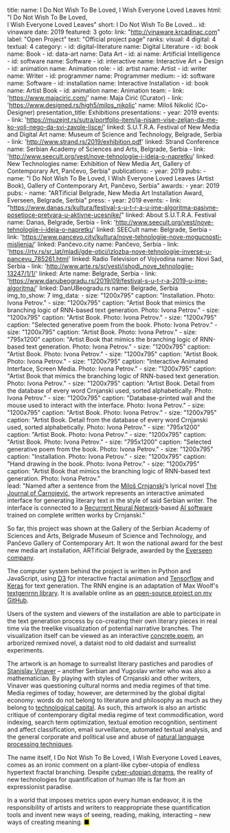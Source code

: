 title: 
    name: I Do Not Wish To Be Loved, I Wish Everyone Loved Leaves
    html: "I Do Not Wish To Be Loved,<br>I Wish Everyone Loved Leaves"
    short: I Do Not Wish To Be Loved…
id: vinaware
date: 2019
featured: 3
goto:
    link: "http://vinaware.krcadinac.com"
    label: "Open Project"
    text: "Official project page"
ranks:
    visual: 4
    digital: 4
    textual: 4
category: 
    - id: digital-literature
      name: Digital Literature
    - id: book
      name: Book
    - id: data-art
      name: Data Art
    - id: ai
      name: Artificial Intelligence
    - id: software
      name: Software
    - id: interactive
      name: Interactive Art + Design
    - id: animation
      name: Animation
role:
    - id: artist
      name: Artist
    - id: writer
      name: Writer
    - id: programmer
      name: Programmer
medium:
    - id: software
      name: Software
    - id: installation
      name: Interactive Installation
    - id: book
      name: Artist Book
    - id: animation
      name: Animation
team:
    - link: 'https://www.majaciric.com/'
      name: Maja Ćirić (Curator)
    - link: 'https://www.designed.rs/high5/milos_nikolic'
      name: Miloš Nikolić (Co-Designer)
presentation_title: Exhibitions
presentations:
    - year: 2019
      events:
        - link: 'https://muzejnt.rs/sutra/portfolio-item/ja-nisam-vise-zeljan-da-me-ko-voli-nego-da-svi-zavole-lisce/'
          linked: S.U.T.R.A. Festival of New Media and Digital Art 
          name: Museum of Science and Technology, Belgrade, Serbia
        - link: 'http://www.strand.rs/2019/exhibition.pdf'
          linked: Strand Conference 
          name: Serbian Academy of Sciences and Arts, Belgrade, Serbia
        - link: 'http://www.seecult.org/vest/nove-tehnologije-i-ideja-o-napretku'
          linked: New Technologies 
          name: Exhibition of New Media Art, Gallery of Contemporary Art, Pančevo, Serbia"
publications:
    - year: 2019
      pubs:
        - name: "<span class='italic-style'>I Do Not Wish To Be Loved, I Wish Everyone Loved Leaves</span> (Artist Book), Gallery of Contemporary Art, Pančevo, Serbia"
awards:
    - year: 2019
      pubs:
        - name: "<span class='italic-style'>ARTificial Belgrade</span>, New Media Art Installation Award, Everseen, Belgrade, Serbia"
press:
    - year: 2019
      events:
        - link: "https://www.danas.rs/kultura/festival-s-u-t-r-a-u-ime-algoritma-pasivne-posetioce-pretvara-u-aktivne-ucesnike/"
          linked: About S.U.T.R.A. Festival 
          name: Danas, Belgrade, Serbia
        - link: 'http://www.seecult.org/vest/nove-tehnologije-i-ideja-o-napretku'
          linked: SEECult
          name: Belgrade, Serbia
        - link: 'https://www.pancevo.city/kultura/nove-tehnologije-nove-mogucnosti-misljenja/'
          linked: Pančevo.city
          name: Pančevo, Serbia
        - link: 'https://rtv.rs/sr_lat/mladi/gde-otici/izlozba-nove-tehnologije-inverse-u-pancevu_785261.html'
          linked: Radio Television of Vojvodina
          name: Novi Sad, Serbia
        - link: 'http://www.arte.rs/sr/vesti/ishodi_nove_tehnologije-13247/1/1/'
          linked: Arte
          name: Belgrade, Serbia
        - link: 'https://www.danubeogradu.rs/2019/09/festival-s-u-t-r-a-2019-u-ime-algoritma/'
          linked: DanUBeogradu.rs
          name: Belgrade, Serbia          
img_to_show: 7
img_data:
    - size: "1200x795"
      caption: "Installation. Photo: Ivona Petrov."
    - size: "1200x795"
      caption: "Artist Book that mimics the branching logic of RNN-based text generation. Photo: Ivona Petrov."
    - size: "1200x795"
      caption: "Artist Book. Photo: Ivona Petrov."
    - size: "1200x795"
      caption: "Selected generative poem from the book. Photo: Ivona Petrov."
    - size: "1200x795"
      caption: "Artist Book. Photo: Ivona Petrov."
    - size: "795x1200"
      caption: "Artist Book that mimics the branching logic of RNN-based text generation. Photo: Ivona Petrov."
    - size: "1200x795"
      caption: "Artist Book. Photo: Ivona Petrov."
    - size: "1200x795"
      caption: "Artist Book. Photo: Ivona Petrov."
    - size: "1200x795"
      caption: "Interactive Animated Interface, Screen Media. Photo: Ivona Petrov."
    - size: "1200x795"
      caption: "Artist Book that mimics the branching logic of RNN-based text generation. Photo: Ivona Petrov."
    - size: "1200x795"
      caption: "Artist Book. Detail from the database of every word Crnjanski used, sorted alphabetically. Photo: Ivona Petrov."
    - size: "1200x795"
      caption: "Database-printed wall and the mouse used to interact with the interface. Photo: Ivona Petrov."
    - size: "1200x795"
      caption: "Artist Book. Photo: Ivona Petrov."
    - size: "1200x795"
      caption: "Artist Book. Detail from the database of every word Crnjanski used, sorted alphabetically. Photo: Ivona Petrov."
    - size: "795x1200"
      caption: "Artist Book. Photo: Ivona Petrov."
    - size: "1200x795"
      caption: "Artist Book. Photo: Ivona Petrov."
    - size: "795x1200"
      caption: "Selected generative poem from the book. Photo: Ivona Petrov."
    - size: "1200x795"
      caption: "Installation. Photo: Ivona Petrov."
    - size: "1200x795"
      caption: "Hand drawing in the book. Photo: Ivona Petrov."
    - size: "1200x795"
      caption: "Artist Book that mimics the branching logic of RNN-based text generation. Photo: Ivona Petrov."    
lead: "Named after a sentence from the <a href='https://sites.google.com/site/projectgoethe/Home/milos-crnjanski' target='_blank'>Miloš Crnjanski</a>’s lyrical novel <span class='italic-style'><a href='https://en.wikipedia.org/wiki/The_Journal_of_%C4%8Carnojevi%C4%87' target='_blank'>The Journal of Čarnojević</a></span>, the artwork represents an interactive animated interface for generating literary text in the style of said Serbian writer. The interface is connected to a <a href='https://en.wikipedia.org/wiki/Recurrent_neural_network' target='_blank'>Recurrent Neural Network</a>-based <a href='https://en.wikipedia.org/wiki/Natural-language_generation' target='_blank'>AI software</a> trained on complete written works by Crnjanski."

So far, this project was shown at the Gallery of the Serbian Academy of Sciences and Arts, Belgrade Museum of Science and Technology, and Pančevo Gallery of Contemporary Art. It won the national award for the best new media art installation, <span class='italic-style'>ARTificial Belgrade</span>, awarded by the <a href='https://everseen.com/technology.html' target='_blank'>Everseen company</a>.

The computer system behind the project is written in Python and JavaScript, using <a href='https://d3js.org/' target='_blank'>D3</a> for interactive fractal animation and <a href='https://www.tensorflow.org/' target='_blank'>Tensorflow</a> and <a href='https://keras.io/' target='_blank'>Keras</a> for text generation. The RNN engine is an adaptation of Max Woolf's <a href='https://github.com/minimaxir/textgenrnn' target='_blank'>textgenrnn library</a>. It is available online as an <a href='https://github.com/parthenocissus/autoprose' target='_blank'>open-source project on my GitHub</a>. 

Users of the system and viewers of the installation are able to participate in the text generation process by co-creating their own literary pieces in real time via the treelike visualization of potential narrative branches. The visualization itself can be viewed as an interactive <a href='https://en.wikipedia.org/wiki/Concrete_poetry' target='_blank'>concrete poem</a>, an arborized remixed novel, a <span class='italic-style'>dataist</span> nod to old dadaist and surrealist experiments.

The artwork is an homage to surrealist literary pastiches and parodies of <a href='https://en.wikipedia.org/wiki/Stanislav_Vinaver' target='_blank'>Stanislav Vinaver</a> – another Serbian and Yugoslav writer who was also a mathematician. By playing with styles of Crnjanski and other writers, Vinaver was questioning cultural norms and media regimes of that time. Media regimes of today, however, are determined by the global digital economy: words do not belong to literature and philosophy as much as they belong to <a href='https://infoscience.epfl.ch/record/200539?ln=en' target='_blank'>technological capital</a>. As such, this artwork is also an artistic critique of contemporary digital media regime of text commodification, word indexing, search term optimization, textual emotion recognition, sentiment and affect classification, email surveillance, automated textual analysis, and the general corporate and political use and abuse of <a href='https://en.wikipedia.org/wiki/Natural_language_processing' target='_blank'>natural language processing techniques</a>.

The name itself, <span class='italic-style'>I Do Not Wish To Be Loved, I Wish Everyone Loved Leaves</span>, comes as an ironic comment on a plant-like cyber-utopia of endless hypertext fractal branching. Despite <a href='https://en.wikipedia.org/wiki/Cyber-utopianism' target='_blank'>cyber-utopian dreams</a>, the reality of new technologies for quantification of human life is far from an expressionist paradise. 

In a world that imposes metrics upon every human endeavor, it is the responsibility of artists and writers to reappropriate these quantification tools and invent new ways of seeing, reading, making, interacting – new ways of creating meaning.
 <mark>&#9632;</mark>